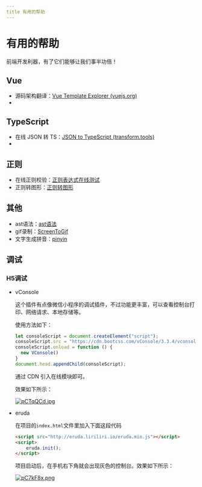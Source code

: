 ```yaml
---
title 有用的帮助
---
```

# 有用的帮助
前端开发利器，有了它们能够让我们事半功倍！

## Vue

- 源码架构翻译：[Vue Template Explorer (vuejs.org)](https://template-explorer.vuejs.org/#eyJzcmMiOiI8ZGl2PkhlbGxvIFdvcmxkPC9kaXY+XHJcbjxkaXY+e3thfX08L2Rpdj5cclxuPGRpdj57e2J9fTwvZGl2PlxyXG48ZGl2IDpjbGFzcz1cImNsYXNzTmFtZVwiPmI8L2Rpdj5cclxuPGRpdiA6Y2xhc3M9XCJjbGFzc05hbWVcIj57e2J9fTwvZGl2PiIsIm9wdGlvbnMiOnt9fQ==)
- 

## TypeScript

- 在线 JSON 转 TS：[JSON to TypeScript (transform.tools)](https://transform.tools/json-to-typescript)
- 

## 正则

- 在线正则校验：[正则表达式在线测试](https://c.runoob.com/front-end/854/)
- 正则转图形：[正则转图形](https://regexper.com/)

## 其他

- ast语法：[ast语法](https://astexplorer.net/)
- gif录制：[ScreenToGif](https://www.screentogif.com/)
- 文字生成拼音：[pinyin](https://pinyin.js.org/)

## 调试

### H5调试

- vConsole

  这个插件有点像微信小程序的调试插件，不过功能更丰富，可以查看控制台打印、网络请求、本地存储等。

  使用方法如下：

  ```js
  let consoleScript = document.createElement("script");
  consoleScript.src = "https://cdn.bootcss.com/vConsole/3.3.4/vconsole.min.js";
  consoleScript.onload = function () {
    new VConsole()
  }
  document.head.appendChild(consoleScript);
  ```

  通过 CDN 引入在线模块即可。

  效果如下所示：

  [![pCTqQCd.jpg](https://s1.ax1x.com/2023/07/19/pCTqQCd.jpg)](https://imgse.com/i/pCTqQCd)

- eruda

  在项目的`index.html`文件里加入下面这段代码

  ```html
  <script src="http://eruda.liriliri.io/eruda.min.js"></script>
  <script>
      eruda.init();
  </script>
  ```

  项目启动后，在手机右下角就会出现灰色的控制台。效果如下所示：

  [![pC7kF8x.png](https://s1.ax1x.com/2023/07/19/pC7kF8x.png)](https://imgse.com/i/pC7kF8x)

